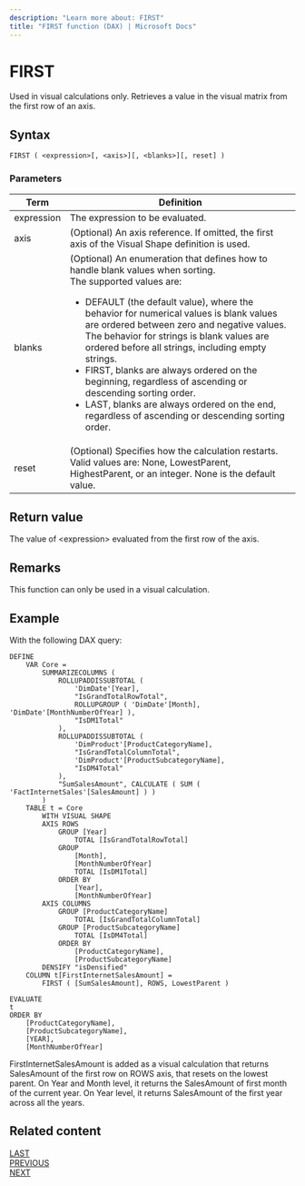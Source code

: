 ```yaml
---
description: "Learn more about: FIRST"
title: "FIRST function (DAX) | Microsoft Docs"
---
```


# FIRST

Used in visual calculations only. Retrieves a value in the visual matrix from the first row of an axis.
  
## Syntax  
  
```dax
FIRST ( <expression>[, <axis>][, <blanks>][, reset] )
```
  
### Parameters  
  
|Term|Definition|  
|--------|--------------|  
|expression| The expression to be evaluated.|
|axis|(Optional) An axis reference. If omitted, the first axis of the Visual Shape definition is used.|
|blanks|(Optional) An enumeration that defines how to handle blank values when sorting. </br>The supported values are:<ul><li>DEFAULT (the default value), where the behavior for numerical values is blank values are ordered between zero and negative values. The behavior for strings is blank values are ordered before all strings, including empty strings.</li><li>FIRST, blanks are always ordered on the beginning, regardless of ascending or descending sorting order.</li><li>LAST, blanks are always ordered on the end, regardless of ascending or descending sorting order. </li></ul>|
|reset|(Optional) Specifies how the calculation restarts. Valid values are: None, LowestParent, HighestParent, or an integer. None is the default value.|


## Return value

The value of \<expression> evaluated from the first row of the axis.
  
## Remarks

This function can only be used in a visual calculation.

## Example

With the following DAX query:
  
```dax
DEFINE
    VAR Core =
        SUMMARIZECOLUMNS (
            ROLLUPADDISSUBTOTAL (
                'DimDate'[Year],
                "IsGrandTotalRowTotal",
                ROLLUPGROUP ( 'DimDate'[Month], 'DimDate'[MonthNumberOfYear] ),
                "IsDM1Total"
            ),
            ROLLUPADDISSUBTOTAL (
                'DimProduct'[ProductCategoryName],
                "IsGrandTotalColumnTotal",
                'DimProduct'[ProductSubcategoryName],
                "IsDM4Total"
            ),
            "SumSalesAmount", CALCULATE ( SUM ( 'FactInternetSales'[SalesAmount] ) )
        )
    TABLE t = Core
        WITH VISUAL SHAPE
        AXIS ROWS
            GROUP [Year]
                TOTAL [IsGrandTotalRowTotal]
            GROUP
                [Month],
                [MonthNumberOfYear]
                TOTAL [IsDM1Total]
            ORDER BY
                [Year],
                [MonthNumberOfYear]
        AXIS COLUMNS
            GROUP [ProductCategoryName]
                TOTAL [IsGrandTotalColumnTotal]
            GROUP [ProductSubcategoryName]
                TOTAL [IsDM4Total]
            ORDER BY
                [ProductCategoryName],
                [ProductSubcategoryName]
        DENSIFY "isDensified"
    COLUMN t[FirstInternetSalesAmount] =
        FIRST ( [SumSalesAmount], ROWS, LowestParent )

EVALUATE
t
ORDER BY
    [ProductCategoryName],
    [ProductSubcategoryName],
    [YEAR],
    [MonthNumberOfYear]
```

FirstInternetSalesAmount is added as a visual calculation that returns SalesAmount of the first row on ROWS axis, that resets on the lowest parent. On Year and Month level, it returns the SalesAmount of first month of the current year. On Year level, it returns SalesAmount of the first year across all the years.

## Related content

[LAST](last-function-dax.md)  
[PREVIOUS](previous-function-dax.md)  
[NEXT](next-function-dax.md)
